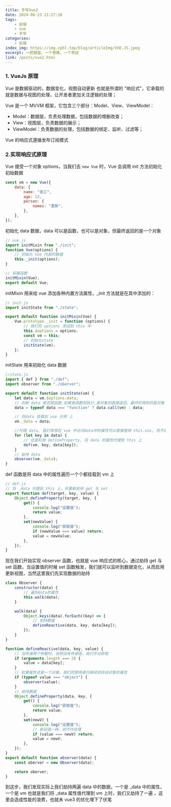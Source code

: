 ```yaml
---
title: 手写Vue2
date: 2024-06-23 21:27:10
tags:
    - 前端
    - vue
    - 手写
categories:
    - 前端
index_img: https://img.zphl.top/blog/articleImg/VUE.JS.jpeg
excerpt: 一把键盘，一个夜晚，一个奇迹
link: /posts/vue2.html
---
```


### 1. VueJs 原理

Vue 是数据驱动的，数据变化，视图自动更新 也就是所谓的 "响应式"，它承载的就是数据与视图的处理，让开发者更加关注逻辑的处理；

Vue 是一个 MVVM 框架，它包含三个部分：Model、View、ViewModel：

-   Model：数据层，负责处理数据，包括数据的增删改查；
-   View：视图层，负责数据的展示；
-   ViewModel：负责数据的处理，包括数据的绑定、监听、过滤等；

Vue 的响应式遵循发布订阅模式

### 2.实现响应式原理

Vue 接受一个对象 options，当我们去 `new Vue` 时，Vue 会调用 init 方法初始化初始数据

```js
const vm = new Vue({
    data: {
        name: "张三",
        age: 12,
        person: {
            names: "里斯",
        },
    },
});
```

初始化 data 数据，data 可以是函数，也可以是对象，但最终返回的是一个对象

```js
// vue.js
import initMixin from "./init";
function Vue(options) {
    // 初始化 Vue 内部的数据
    this._init(options);
}

// 拓展函数
initMixin(Vue);
export default Vue;
```

initMixin 用来给 vue 添加各种内置方法属性，\_init 方法就是在其中添加的：

```js
// init.js
import initState from "./state";

export default function initMixin(Vue) {
    Vue.prototype._init = function (options) {
        // 我们将 options 添加到 this 中
        this.$options = options;
        const vm = this;
        // 初始化state
        initState(vm);
    };
}
```

initState 用来初始化 data 数据

```js
//state.js
import { def } from "./def";
import observer from "./oberver";

export default function initState(vm) {
    let data = vm.$options.data;
    // 判断 data 是否是函数,如果是函数则执行,是对象则直接返回，最终的得到的是对象
    data = typeof data === "function" ? data.call(vm) : data;

    // 将data 挂载到 vue 示例 上
    vm._data = data;

    //代理 data, 我们常常在 vue 中访问data中的属性可以直接使用 this.xxx, 而不是 this.data.xxx
    for (let key in data) {
        // 还是利用 defineProperty, 将 data 的属性代理到 this 上
        def(vm, key, data[key]);
    }
    // 劫持 data
    observer(vm._data);
}
```

def 函数是将 data 中的属性遍历一个个都挂载到 vm 上

```js
// def.js
// 将 _data 代理到 this 上，并重新劫持 get 与 set
export function def(target, key, value) {
    Object.defineProperty(target, key, {
        get() {
            console.log("设置值");
            return value;
        },
        set(newValue) {
            console.log("获取值");
            if (newValue === value) return;
            value = newValue;
        },
    });
}
```

现在我们开始实现 observer 函数，也就是 vue 响应式的核心，通过劫持 get 与 set 函数，当设置值的时候 set 函数触发，我们就可以监听到数据变化，从而启用更新视图，当然这里我们先实现数据的劫持

```js
class Observer {
    constructor(data) {
        // 遍历data的属性
        this.walk(data);
    }

    walk(data) {
        Object.keys(data).forEach((key) => {
            // 劫持数据
            defineReactive(data, key, data[key]);
        });
    }
}

function defineReactive(data, key, value) {
    // 当传递两个参数时，说明没有传递值，我们手动获取
    if (arguments.length === 2) {
        value = data[key];
    }
    // 如果属性还是一个对象，我们则使用递归继续劫持该对象的属性
    if (typeof value === "object") {
        observer(value);
    }
    // 劫持数据
    Object.defineProperty(data, key, {
        get() {
            console.log("获取值");
            return value;
        },
        set(newV) {
            console.log("设置值");
            // 新旧值一样，则不作处理
            if (value === newV) return;
            value = newV;
        },
    });
}
export default function observer(data) {
    const oberver = new Observer(data);

    return oberver;
}
```

到这步，我们发现实际上我们劫持两遍 data 中的数据，一个是 \_data 中的属性，一个是 vm 也就是我们将 \_data 属性值代理到 vm 上时，我们又劫持了一遍
，这里会造成性能的浪费，也就未 vue3 的优化埋下了伏笔

